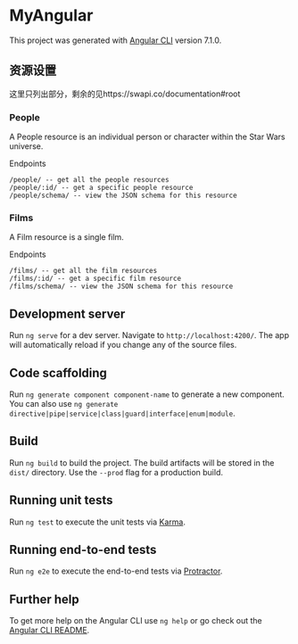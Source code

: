 # MyAngular

This project was generated with [Angular CLI](https://github.com/angular/angular-cli) version 7.1.0.

## 资源设置

这里只列出部分，剩余的见https://swapi.co/documentation#root

### People
A People resource is an individual person or character within the Star Wars universe.

Endpoints
```
/people/ -- get all the people resources
/people/:id/ -- get a specific people resource
/people/schema/ -- view the JSON schema for this resource
```
### Films
A Film resource is a single film.

Endpoints
```
/films/ -- get all the film resources
/films/:id/ -- get a specific film resource
/films/schema/ -- view the JSON schema for this resource
```





## Development server

Run `ng serve` for a dev server. Navigate to `http://localhost:4200/`. The app will automatically reload if you change any of the source files.

## Code scaffolding

Run `ng generate component component-name` to generate a new component. You can also use `ng generate directive|pipe|service|class|guard|interface|enum|module`.

## Build

Run `ng build` to build the project. The build artifacts will be stored in the `dist/` directory. Use the `--prod` flag for a production build.

## Running unit tests

Run `ng test` to execute the unit tests via [Karma](https://karma-runner.github.io).

## Running end-to-end tests

Run `ng e2e` to execute the end-to-end tests via [Protractor](http://www.protractortest.org/).

## Further help

To get more help on the Angular CLI use `ng help` or go check out the [Angular CLI README](https://github.com/angular/angular-cli/blob/master/README.md).
